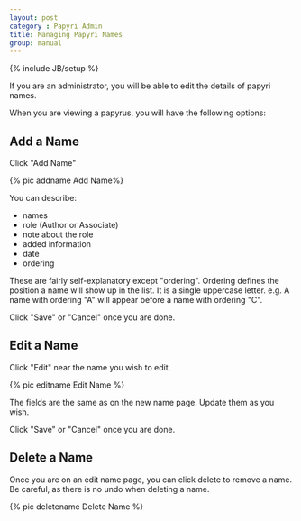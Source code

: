```yaml
---
layout: post
category : Papyri Admin
title: Managing Papyri Names
group: manual
---
```

{% include JB/setup %}

If you are an administrator, you will be able to edit the details of papyri names.

When you are viewing a papyrus, you will have the following options:

## Add a Name
Click "Add Name"

{% pic addname Add Name%}

You can describe:
* names
* role (Author or Associate)
* note about the role
* added information
* date
* ordering

These are fairly self-explanatory except "ordering".
Ordering defines the position a name will show up in the list.
It is a single uppercase letter.
e.g. A name with ordering "A" will appear before a name with ordering "C".

Click "Save" or "Cancel" once you are done.

## Edit a Name
Click "Edit" near the name you wish to edit.

{% pic editname Edit Name %}

The fields are the same as on the new name page.
Update them as you wish.

Click "Save" or "Cancel" once you are done.

## Delete a Name
Once you are on an edit name page, you can click delete to remove a name.
Be careful, as there is no undo when deleting a name.

{% pic deletename Delete Name %}
